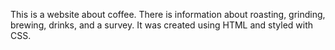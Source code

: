 This is a website about coffee. There is information about roasting, grinding, brewing, drinks, and a survey.
It was created using HTML and styled with CSS.
